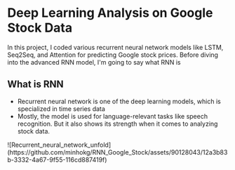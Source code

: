 # Deep Learning Analysis on Google Stock Data 

 In this project, I coded various recurrent neural network models like LSTM, Seq2Seq, and Attention for predicting Google stock prices. 
 Before diving into the advanced RNN model, I'm going to say what RNN is 

 
## What is RNN 

* Recurrent neural network is one of the deep learning models, which is specialized in time series data
* Mostly, the model is used for language-relevant tasks like speech recognition. But it also shows its strength when it comes to analyzing stock data.


<div class="background: white;"> ![Recurrent_neural_network_unfold](https://github.com/minhokg/RNN_Google_Stock/assets/90128043/12a3b83b-3332-4a67-9f55-116cd887419f) </div>
